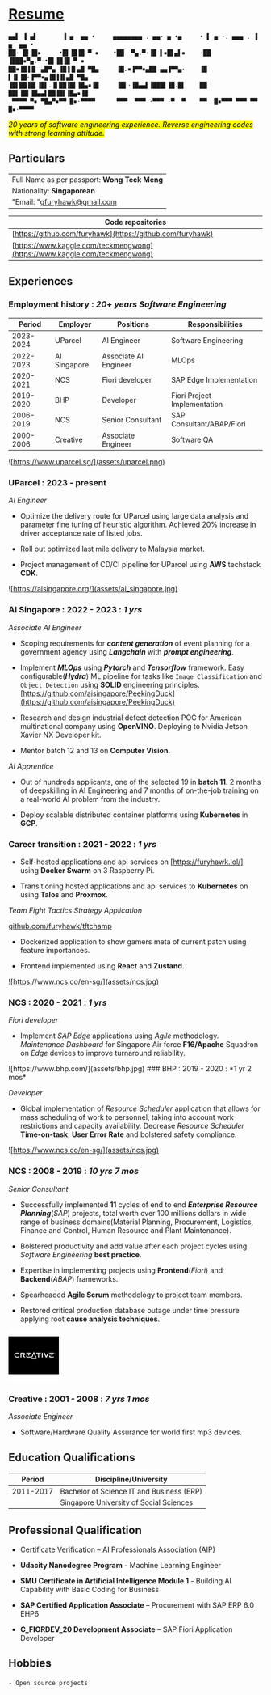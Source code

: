 # [Resume](https://furyhawk.github.io/124c41/resume/)

```
▄▄▌ ▐ ▄▌       ▐ ▄  ▄▄ •     ▄▄▄▄▄▄▄▄ . ▄▄· ▄ •▄     • ▌ ▄ ·. ▄▄▄ . ▐ ▄  ▄▄ • 
██· █▌▐█▪     •█▌▐█▐█ ▀ ▪    •██  ▀▄.▀·▐█ ▌▪█▌▄▌▪    ·██ ▐███▪▀▄.▀·•█▌▐█▐█ ▀ ▪
██▪▐█▐▐▌ ▄█▀▄ ▐█▐▐▌▄█ ▀█▄     ▐█.▪▐▀▀▪▄██ ▄▄▐▀▀▄·    ▐█ ▌▐▌▐█·▐▀▀▪▄▐█▐▐▌▄█ ▀█▄
▐█▌██▐█▌▐█▌.▐▌██▐█▌▐█▄▪▐█     ▐█▌·▐█▄▄▌▐███▌▐█.█▌    ██ ██▌▐█▌▐█▄▄▌██▐█▌▐█▄▪▐█
 ▀▀▀▀ ▀▪ ▀█▄▀▪▀▀ █▪·▀▀▀▀      ▀▀▀  ▀▀▀ ·▀▀▀ ·▀  ▀    ▀▀  █▪▀▀▀ ▀▀▀ ▀▀ █▪·▀▀▀▀ 
```

<mark>*20 years of software engineering experience. Reverse engineering codes with strong learning attitude.*</mark>

## Particulars

<table>
    <tbody>
        <tr>
            <td>Full Name as per passport: <strong>Wong Teck Meng</strong></td>
        </tr>
        <tr>
            <td>Nationality: <strong>Singaporean</strong></td>
        </tr>
        <tr>
            <td>"Email: "<a href="mailto:gfuryhawk@gmail.com">gfuryhawk@gmail.com</a></td>
        </tr>
    </tbody>
</table>

| Code repositories                                                          |
| -------------------------------------------------------------------------- |
| [https://github.com/furyhawk](https://github.com/furyhawk)                 |
| [https://www.kaggle.com/teckmengwong](https://www.kaggle.com/teckmengwong) |


## Experiences

### Employment history : *20+ years Software Engineering*

| Period    | Employer     | Positions             | Responsibilities             |
| --------- | ------------ | --------------------- | ---------------------------- |
| 2023-2024 | UParcel      | AI Engineer           | Software Engineering         |
| 2022-2023 | AI Singapore | Associate AI Engineer | MLOps                        |
| 2020-2021 | NCS          | Fiori developer       | SAP Edge Implementation      |
| 2019-2020 | BHP          | Developer             | Fiori Project Implementation |
| 2006-2019 | NCS          | Senior Consultant     | SAP Consultant/ABAP/Fiori    |
| 2000-2006 | Creative     | Associate Engineer    | Software QA                  |

<p style="page-break-after: always;"> </p>


<!-- <table>
    <tbody>
        <tr>
            <td><img src="https://github.com/furyhawk/124c41/raw/main/docs/assets/ai_singapore.jpg" data-canonical-src="https://github.com/furyhawk/124c41/raw/main/docs/assets/ai_singapore.jpg" /></td>
            <td rowspan=3><strong>AI Singapore</strong> : 2022 - present</td>
        </tr>
    </tbody>
</table> -->

![https://www.uparcel.sg/](assets/uparcel.png)
### UParcel : 2023 - present
*AI Engineer*

- Optimize the delivery route for UParcel using large data analysis and parameter fine tuning of heuristic algorithm. Achieved 20% increase in driver acceptance rate of listed jobs.

- Roll out optimized last mile delivery to Malaysia market.

- Project management of CD/CI pipeline for UParcel using **AWS** techstack **CDK**.

![https://aisingapore.org/](assets/ai_singapore.jpg)
### AI Singapore : 2022 - 2023 : *1 yrs*
*Associate AI Engineer*

- Scoping requirements for ***content generation*** of event planning for a government agency using ***Langchain*** with ***prompt engineering***.

- Implement ***MLOps*** using ***Pytorch*** and ***Tensorflow*** framework. Easy configurable(***Hydra***) ML pipeline for tasks like `Image Classification` and `Object Detection` using **SOLID** engineering principles. [https://github.com/aisingapore/PeekingDuck](https://github.com/aisingapore/PeekingDuck)

- Research and design industrial defect detection POC for American multinational company using **OpenVINO**. Deploying to Nvidia Jetson Xavier NX Developer kit.

- Mentor batch 12 and 13 on **Computer Vision**.

*AI Apprentice*

- Out of hundreds applicants, one of the selected 19 in **batch 11**. 2 months of deepskilling in AI Engineering and 7 months of on-the-job training on a real-world AI problem from the industry.

- Deploy scalable distributed container platforms using **Kubernetes** in **GCP**.

### Career transition : 2021 - 2022 : *1 yrs*

- Self-hosted applications and api services on [https://furyhawk.lol/] using **Docker Swarm** on 3 Raspberry Pi.

- Transitioning hosted applications and api services to **Kubernetes** on using **Talos** and **Proxmox**.

*Team Fight Tactics Strategy Application*

[github.com/furyhawk/tftchamp](https://github.com/furyhawk/tftchamp)

- Dockerized application to show gamers meta of current patch using feature importances.

- Frontend implemented using **React** and **Zustand**.

![https://www.ncs.co/en-sg/](assets/ncs.jpg)
### NCS : 2020 - 2021 : *1 yrs*

*Fiori developer*

- Implement *SAP Edge* applications using *Agile* methodology. *Maintenance Dashboard* for Singapore Air force **F16/Apache** Squadron on *Edge* devices to improve turnaround reliability.

<p style="page-break-after: always;"> </p>
![https://www.bhp.com/](assets/bhp.jpg) 
### BHP : 2019 - 2020 : *1 yr 2 mos*

*Developer*

- Global implementation of *Resource Scheduler* application that allows for mass scheduling of work to personnel, taking into account work restrictions and capacity availability. Decrease *Resource Scheduler* **Time-on-task**, **User Error Rate** and bolstered safety compliance.

![https://www.ncs.co/en-sg/](assets/ncs.jpg)

### NCS : 2008 - 2019 : *10 yrs 7 mos*

*Senior Consultant*

- Successfully implemented **11** cycles of end to end ***Enterprise Resource Planning***(*SAP*) projects, total worth over 100 millions dollars in wide range of business domains(Material Planning, Procurement, Logistics, Finance and Control, Human Resource and Plant Maintenance).

- Bolstered productivity and add value after each project cycles using *Software Engineering* **best practice**.

- Expertise in implementing projects using **Frontend**(*Fiori*) and **Backend**(*ABAP*) frameworks.

- Spearheaded **Agile Scrum** methodology to project team members.

- Restored critical production database outage under time pressure applying root **cause analysis techniques**.

![](assets/creative.jpg)

### Creative : 2001 - 2008 : *7 yrs 1 mos*

*Associate Engineer*

- Software/Hardware Quality Assurance for world first mp3 devices.

<p style="page-break-after: always;"> </p>

## Education Qualifications

| Period    | Discipline/University                      |
| --------- | ------------------------------------------ |
| 2011-2017 | Bachelor of Science IT and Business (ERP)  |
|           | Singapore University of Social Sciences    |

## Professional Qualification

- [Certificate Verification &#8211; AI Professionals Association (AIP)](https://www.aip.org.sg/certificate-verification/2F363E7-2F36256-7B47D/)

- **Udacity Nanodegree Program** - Machine Learning Engineer

- **SMU Certificate in Artificial Intelligence Module 1** - Building AI Capability with Basic Coding for Business

- **SAP Certified Application Associate** – Procurement with SAP ERP 6.0 EHP6

- **C_FIORDEV_20 Development Associate** – SAP Fiori Application Developer

## Hobbies
    - Open source projects